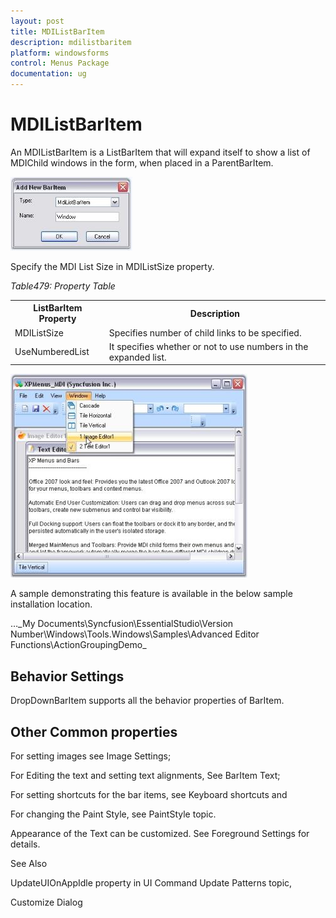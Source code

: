 ```yaml
---
layout: post
title: MDIListBarItem
description: mdilistbaritem
platform: windowsforms
control: Menus Package 
documentation: ug
---
```

# MDIListBarItem

An MDIListBarItem is a ListBarItem that will expand itself to show a list of MDIChild windows in the form, when placed in a ParentBarItem. 

![](Overview_images/Overview_img58.jpeg) 



Specify the MDI List Size in MDIListSize property.

_Table479: Property Table_

<table>
<tr>
<th>
ListBarItem Property</th><th>
Description</th></tr>
<tr>
<td>
MDIListSize</td><td>
Specifies number of child links to be specified.</td></tr>
<tr>
<td>
UseNumberedList</td><td>
It specifies whether or not to use numbers in the expanded list.</td></tr>
</table>


![](Overview_images/Overview_img59.jpeg) 



A sample demonstrating this feature is available in the below sample installation location.

…\_My Documents\Syncfusion\EssentialStudio\Version Number\Windows\Tools.Windows\Samples\Advanced Editor Functions\ActionGroupingDemo_

## Behavior Settings

DropDownBarItem supports all the behavior properties of BarItem.

## Other Common properties

For setting images see Image Settings; 

For Editing the text and setting text alignments, See BarItem Text; 

For setting shortcuts for the bar items, see Keyboard shortcuts and 

For changing the Paint Style, see PaintStyle topic. 

Appearance of the Text can be customized. See Foreground Settings for details.

See Also

UpdateUIOnAppIdle property in UI Command Update Patterns topic,

Customize Dialog